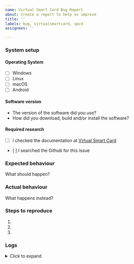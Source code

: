 ```yaml
---
name: Virtual Smart Card Bug Report
about: Create a report to help us improve
title: ''
labels: bug, virtualsmartcard, vpcd
assignees: ''

---
```


### System setup

#### Operating System

- [ ] Windows
- [ ] Linux
- [ ] macOS
- [ ] Android

#### Software version

- The version of the software did you use?
- How did you download, build and/or install the software?

#### Required research

- [ ] I checked the documentation at [Virtual Smart Card](http://frankmorgner.github.io/vsmartcard/virtualsmartcard/README.html)
- [ ] I searched the Github for this issue


### Expected behaviour

What should happen?


### Actual behaviour

What happens instead?


### Steps to reproduce

1. 
2. 
3. 


### Logs

<details>
<summary>Click to expand</summary>
```
Paste Log output here
```
</details>
